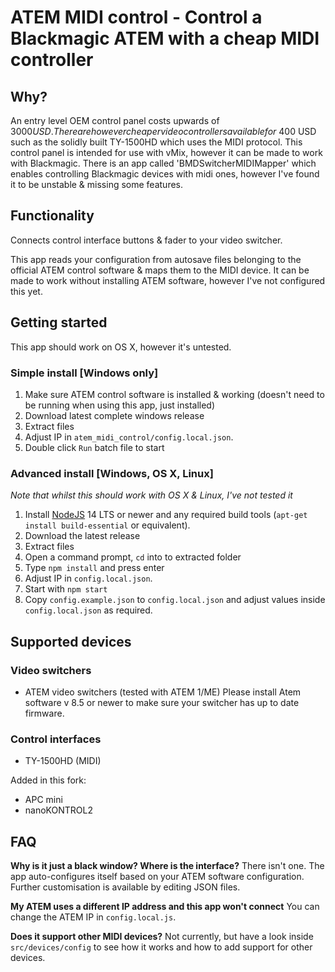 # ATEM MIDI control - Control a Blackmagic ATEM with a cheap MIDI controller

## Why?

An entry level OEM control panel costs upwards of $3000 USD.
There are however cheaper video controllers available for ~$400 USD such as the solidly built TY-1500HD which uses the MIDI protocol. This control panel is intended for use with vMix, however it can be made to work with Blackmagic.
There is an app called 'BMDSwitcherMIDIMapper' which enables controlling Blackmagic devices with midi ones, however I've found it to be unstable & missing some features.

## Functionality

Connects control interface buttons & fader to your video switcher.

This app reads your configuration from autosave files belonging to the official ATEM control software & maps them to the MIDI device.
It can be made to work without installing ATEM software, however I've not configured this yet.

## Getting started

This app should work on OS X, however it's untested.

### Simple install [Windows only]

1. Make sure ATEM control software is installed & working (doesn't need to be running when using this app, just installed)
2. Download latest complete windows release
3. Extract files
4. Adjust IP in `atem_midi_control/config.local.json`.
5. Double click `Run` batch file to start

### Advanced install [Windows, OS X, Linux]

*Note that whilst this should work with OS X & Linux, I've not tested it*

1. Install [NodeJS](https://nodejs.org/en/download/) 14 LTS or newer and any required build tools (`apt-get install build-essential` or equivalent).
2. Download the latest release
3. Extract files
4. Open a command prompt, `cd` into to extracted folder
5. Type `npm install` and press enter
6. Adjust IP in `config.local.json`.
7. Start with `npm start`
8. Copy `config.example.json` to `config.local.json` and adjust values inside `config.local.json` as required.

## Supported devices

### Video switchers
- ATEM video switchers (tested with ATEM 1/ME)
  Please install Atem software v 8.5 or newer to make sure your switcher has up to date firmware.

### Control interfaces
- TY-1500HD (MIDI)

Added in this fork:
- APC mini
- nanoKONTROL2

## FAQ

**Why is it just a black window? Where is the interface?**
There isn't one. The app auto-configures itself based on your ATEM software configuration.
Further customisation is available by editing JSON files.

**My ATEM uses a different IP address and this app won't connect**
You can change the ATEM IP in `config.local.js`.

**Does it support other MIDI devices?**
Not currently, but have a look inside `src/devices/config` to see how it works and how to add support for other devices.

